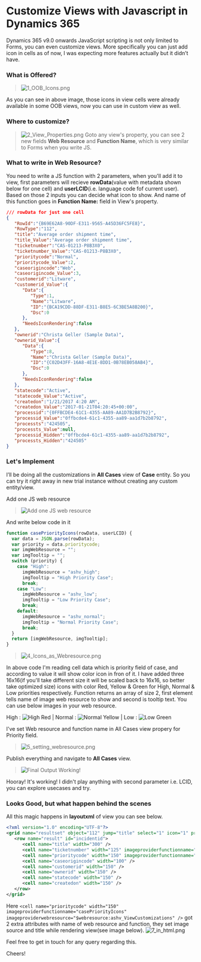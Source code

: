# Customize Views with Javascript in Dynamics 365

Dynamics 365 v9.0 onwards JavaScript scripting is not only limited to Forms, you can even customize views. More specifically you can just add icon in cells as of now, I was expecting more features actually but it didn’t have.

### What is Offered?
> ![1_OOB_Icons.png](1_OOB_Icons.png)

As you can see in above image, those icons in view cells were already available in some OOB views, now you can use in custom view as well.

### Where to customize?
> ![2_View_Properties.png](2_View_Properties.png)
Goto any view's property, you can see 2 new fields **Web Resource** and **Function Name**, which is very similar to Forms when you write JS.

### What to write in Web Resource?
You need to write a JS function with 2 parameters, when you'll add it to view, first parameters will recieve **rowData**(value with metadata shown below for one cell) and **userLCID**(i.e. language code fof current user).
Based on those 2 inputs you can decide what icon to show. And name of this function goes in **Function Name:** field in View's property.

```json
/// rowData for just one cell
{
   "RowId":"{B69E62A8-90DF-E311-9565-A45D36FC5FE8}",
   "RowType":"112",
   "title":"Average order shipment time",
   "title_Value":"Average order shipment time",
   "ticketnumber":"CAS-01213-P8B3X0",
   "ticketnumber_Value":"CAS-01213-P8B3X0",
   "prioritycode":"Normal",
   "prioritycode_Value":2,
   "caseorigincode":"Web",
   "caseorigincode_Value":3,
   "customerid":"Litware",
   "customerid_Value":{
      "Data":{
         "Type":1,
         "Name":"Litware",
         "ID":"{BCA19CDD-88DF-E311-B8E5-6C3BE5A8B200}",
         "Dsc":0
      },
      "NeedsIconRendering":false
   },
   "ownerid":"Christa Geller (Sample Data)",
   "ownerid_Value":{
      "Data":{
         "Type":8,
         "Name":"Christa Geller (Sample Data)",
         "ID":"{C02D43FF-16A8-4E1E-8DD1-0B78EB058AB4}",
         "Dsc":0
      },
      "NeedsIconRendering":false
   },
   "statecode":"Active",
   "statecode_Value":"Active",
   "createdon":"1/21/2017 4:20 AM",
   "createdon_Value":"2017-01-21T04:20:45+00:00",
   "processid":"{0FFBCDE4-61C1-4355-AA89-AA1D7B2B8792}",
   "processid_Value":"0ffbcde4-61c1-4355-aa89-aa1d7b2b8792",
   "processts":"424505",
   "processts_Value":null,
   "processid_Hidden":"0ffbcde4-61c1-4355-aa89-aa1d7b2b8792",
   "processts_Hidden":"424505"
}
```
### Let's Implement
I’ll be doing all the customizations in **All Cases** view of **Case** entity. So you can try it right away in new trial instance without creating any custom entity/view.

Add one JS web resource 
> ![Add one JS web resource](3_Add_Web_Resource.png)

And write below code in it
```javascript
function casePriorityIcons(rowData, userLCID) {
  var data = JSON.parse(rowData);
  var priority = data.prioritycode;
  var imgWebResource = "";
  var imgTooltip = "";
  switch (priority) {
    case "High":
      imgWebResource = "ashv_high";
      imgTooltip = "High Priority Case";
      break;
    case "Low":
      imgWebResource = "ashv_low";
      imgTooltip = "Low Priority Case";
      break;
    default:
      imgWebResource = "ashv_normal";
      imgTooltip = "Normal Priority Case";
      break;
  }
  return [imgWebResource, imgTooltip];
}
```
> ![4_Icons_as_Webresource.png](4_Icons_as_Webresource.png)

In above code I'm reading cell data which is priority field of case, and according to value it will show color icon in fron of it. I have added three 16x16(if you'll take different size it will be scaled back to 16x16, so better take optimized size) icons with color Red, Yellow & Green for High, Normal & Low priorities respectively.
Function returns an array of size 2, first element tells name of image web resource to show and second is tooltip text.
You can use below images in your web resource.

High : ![High Red](High.png) | Normal : ![Normal Yellow](Medium.png) | Low : ![Low Green](Low.png)

I've set Web resource and function name in All Cases view propery for Priority field.
> ![5_setting_webresource.png](5_setting_webresource.png)

Publish everything and navigate to **All Cases** view.
> ![Final Output Working!](6_hooray.png)

Hooray! It's working!
I didn't play anything with second parameter i.e. LCID, you can explore usecases and try.

### Looks Good, but what happen behind the scenes

All this magic happens in **layoutxml** of view you can see below.
```xml
<?xml version="1.0" encoding="UTF-8"?>
<grid name="resultset" object="112" jump="title" select="1" icon="1" preview="1">
   <row name="result" id="incidentid">
      <cell name="title" width="300" />
      <cell name="ticketnumber" width="125" imageproviderfunctionname="" imageproviderwebresource="$webresource:" />
      <cell name="prioritycode" width="150" imageproviderfunctionname="casePriorityIcons" imageproviderwebresource="$webresource:ashv_ViewCustomizations" />
      <cell name="caseorigincode" width="100" />
      <cell name="customerid" width="150" />
      <cell name="ownerid" width="150" />
      <cell name="statecode" width="150" />
      <cell name="createdon" width="150" />
   </row>
</grid>
```
Here `<cell name="prioritycode" width="150" imageproviderfunctionname="casePriorityIcons" imageproviderwebresource="$webresource:ashv_ViewCustomizations" />` got 2 extra attributes with name of web resource and function, they set image source and title while rendering view(see image below).
![7_in_html.png](7_in_html.png)

Feel free to get in touch for any query regarding this.

Cheers!
